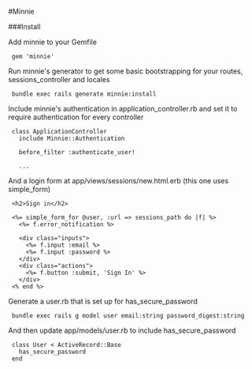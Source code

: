 #Minnie

###Install

Add minnie to your Gemfile

     gem 'minnie'

Run minnie's generator to get some basic bootstrapping for your routes,
sessions_controller and locales

     bundle exec rails generate minnie:install

Include minnie's authentication in application_controller.rb and set it to require
authentication for every controller

     class ApplicationController
       include Minnie::Authentication

       before_filter :authenticate_user!
       
       ...


And a login form at app/views/sessions/new.html.erb (this one uses simple_form)

     <h2>Sign in</h2>  
  
     <%= simple_form_for @user, :url => sessions_path do |f| %>  
       <%= f.error_notification %>

       <div class="inputs">
         <%= f.input :email %>
         <%= f.input :password %>
       </div>
       <div class="actions">
         <%= f.button :submit, 'Sign In' %>
       </div>
     <% end %> 

Generate a user.rb that is set up for has_secure_password

     bundle exec rails g model user email:string password_digest:string

And then update app/models/user.rb to include has_secure_password

     class User < ActiveRecord::Base
       has_secure_password
     end

